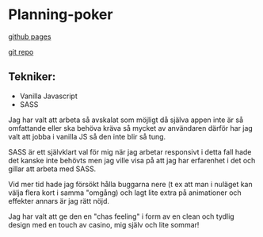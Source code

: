 # Planning-poker

[github pages](https://dbaettig.github.io/Planning-poker/) 

[git repo](https://github.com/dbaettig/Planning-poker/) 

## Tekniker:
- Vanilla Javascript
- SASS

Jag har valt att arbeta så avskalat som möjligt då själva appen inte är så omfattande eller ska behöva kräva så mycket av användaren därför har jag valt att jobba i vanilla JS så den inte blir så tung.

SASS är ett självklart val för mig när jag arbetar responsivt i detta fall hade det kanske inte behövts men jag ville visa på att jag har erfarenhet i det och gillar att arbeta med SASS.

Vid mer tid hade jag försökt hålla buggarna nere (t ex att man i nuläget kan välja flera kort i samma "omgång) och lagt lite extra på animationer och effekter annars är jag rätt nöjd.


Jag har valt att ge den en "chas feeling" i form av en clean och tydlig design med en touch av casino, mig själv och lite sommar!

